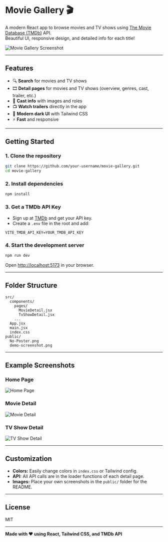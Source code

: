 # Movie Gallery 🎬

A modern React app to browse movies and TV shows using [The Movie Database (TMDb)](https://www.themoviedb.org/) API.  
Beautiful UI, responsive design, and detailed info for each title!

![Movie Gallery Screenshot](./public/demo-screenshot.png)

---

## Features

- 🔍 **Search** for movies and TV shows
- 🎞️ **Detail pages** for movies and TV shows (overview, genres, cast, trailer, etc.)
- 👥 **Cast info** with images and roles
- 📺 **Watch trailers** directly in the app
- 🌙 **Modern dark UI** with Tailwind CSS
- ⚡ **Fast** and responsive

---

## Getting Started

### 1. Clone the repository

```bash
git clone https://github.com/your-username/movie-gallery.git
cd movie-gallery
```

### 2. Install dependencies

```bash
npm install
```

### 3. Get a TMDb API Key

- Sign up at [TMDb](https://www.themoviedb.org/) and get your API key.
- Create a `.env` file in the root and add:

```
VITE_TMDB_API_KEY=YOUR_TMDB_API_KEY
```

### 4. Start the development server

```bash
npm run dev
```

Open [http://localhost:5173](http://localhost:5173) in your browser.

---

## Folder Structure

```
src/
  components/
    pages/
      MovieDetail.jsx
      TvShowDetail.jsx
    ...
  App.jsx
  main.jsx
  index.css
public/
  No-Poster.png
  demo-screenshot.png
```

---

## Example Screenshots

### Home Page

![Home Page](./public/demo-home.png)

### Movie Detail

![Movie Detail](./public/demo-movie-detail.png)

### TV Show Detail

![TV Show Detail](./public/demo-tv-detail.png)

---

## Customization

- **Colors:** Easily change colors in `index.css` or Tailwind config.
- **API:** All API calls are in the loader functions of each detail page.
- **Images:** Place your own screenshots in the `public/` folder for the README.

---

## License

MIT

---

**Made with ❤️ using React, Tailwind CSS, and TMDb API**

